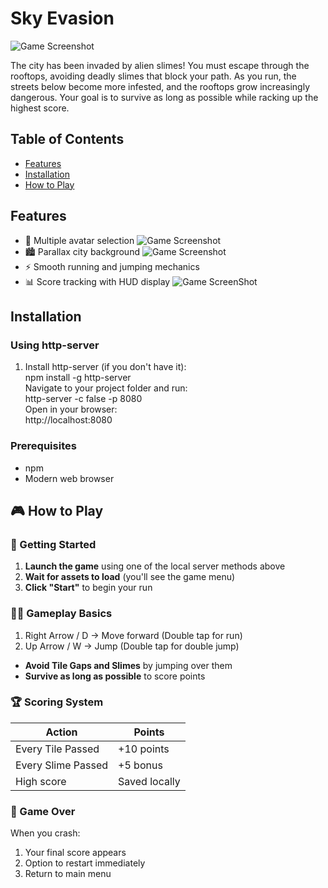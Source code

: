 # Sky Evasion

![Game Screenshot](res/readme-files/startPage.png)

The city has been invaded by alien slimes! You must escape through the rooftops, avoiding deadly slimes that block your path. As you run, the streets below become more infested, and the rooftops grow increasingly dangerous. Your goal is to survive as long as possible while racking up the highest score.

## Table of Contents
- [Features](#features)
- [Installation](#installation)
- [How to Play](#how-to-play)

## Features

- 🏃 Multiple avatar selection
![Game Screenshot](res/readme-files/avatarSelectionPage.png)
- 🏙️ Parallax city background
![Game Screenshot](res/readme-files/gameView.png)
- ⚡ Smooth running and jumping mechanics
- 📊 Score tracking with HUD display
![Game ScreenShot](res/readme-files/gameOverScreen.png)

## Installation

### Using http-server
1. Install http-server (if you don't have it):  
   npm install -g http-server  
Navigate to your project folder and run:  
    http-server -c false -p 8080  
Open in your browser:  
    http://localhost:8080  

### Prerequisites
- npm
- Modern web browser

## 🎮 How to Play

### 🚀 Getting Started
1. **Launch the game** using one of the local server methods above
2. **Wait for assets to load** (you'll see the game menu)
3. **Click "Start"** to begin your run

### 🏃‍♂️ Gameplay Basics
1.	Right Arrow / D → Move forward (Double tap for run)
2.	Up Arrow / W → Jump (Double tap for double jump)
- **Avoid Tile Gaps and Slimes** by jumping over them
- **Survive as long as possible** to score points

### 🏆 Scoring System
| Action          | Points          |
|-----------------|-----------------|
| Every Tile Passed | +10 points    |
| Every Slime Passed  | +5 bonus    |
| High score      | Saved locally   |


### 🏁 Game Over
When you crash:
1. Your final score appears
2. Option to restart immediately
4. Return to main menu
